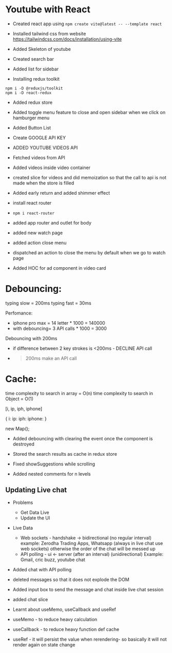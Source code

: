 # Youtube with React

- Created react app using `npm create vite@latest -- --template react`
- Installed tailwind css from website https://tailwindcss.com/docs/installation/using-vite

- Added Skeleton of youtube
- Created search bar
- Added list for sidebar

- Installing redux toolkit

```
npm i -D @reduxjs/toolkit
npm i -D react-redux
```

- Added redux store
- Added toggle menu feature to close and open sidebar when we click on hamburger menu

- Added Button List
- Create GOOGLE API KEY
- ADDED YOUTUBE VIDEOS API
- Fetched videos from API

- Added videos inside video container
- created slice for videos and did memoization so that the call to api is not made when the store is filled
- Added early return and added shimmer effect

- install react router
- `npm i react-router`

- added app router and outlet for body
- added new watch page
- added action close menu
- dispatched an action to close the menu by default when we go to watch page
- Added HOC for ad component in video card

# Debouncing:

typing slow = 200ms
typing fast = 30ms

Perfomance:

- iphone pro max = 14 letter \* 1000 = 140000
- with debouncing= 3 API calls \* 1000 = 3000

Debouncing with 200ms

- if difference between 2 key strokes is <200ms - DECLINE API call
- > 200ms make an API call

# Cache:

time complexity to search in array = O(n)
time complexity to search in Object = O(1)

[i, ip, iph, iphone]

{
i:
ip:
iph:
iphone:
}

new Map();

- Added debouncing with clearing the event once the component is destroyed
- Stored the search results as cache in redux store
- Fixed showSuggestions while scrolling

- Added nested comments for n levels

## Updating Live chat

- Problems

  - Get Data Live
  - Update the UI

- Live Data

  - Web sockets - handshake -> bidirectional (no regular interval) example: Zerodha Trading Apps, Whatsapp (always in live chat use web sockets) otherwise the order of the chat will be messed up
  - API polling - ui <- server (after an interval) (unidirectional) Example: Gmail, cric buzz, youtube chat

- Added chat with API polling
- deleted messages so that it does not explode the DOM

- Added input box to send the message and chat inside live chat session
- added chat slice

- Learnt about useMemo, useCallback and useRef
- useMemo - to reduce heavy calculation
- useCallback - to reduce heavy function def cache
- useRef - it will persist the value when rerendering- so basically it will not render again on state change
